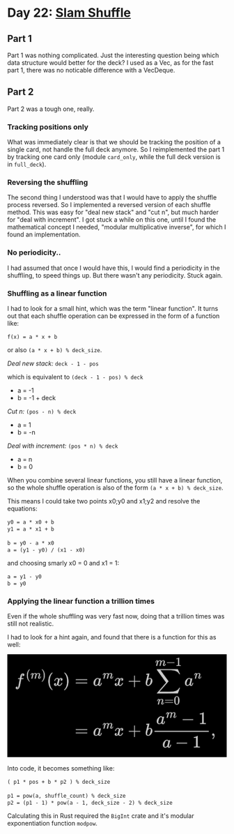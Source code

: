 # Day 22: [Slam Shuffle](https://adventofcode.com/2019/day/22)

## Part 1

Part 1 was nothing complicated. Just the interesting question being which data structure would better for the deck? I used as a Vec, as for the fast part 1, there was no noticable difference with a VecDeque.

## Part 2

Part 2 was a tough one, really.

### Tracking positions only

What was immediately clear is that we should be tracking the position of a single card, not handle the full deck anymore. So I reimplemented the part 1 by tracking one card only (module `card_only`, while the full deck version is in `full_deck`).

### Reversing the shuffling

The second thing I understood was that I would have to apply the shuffle process reversed. So I implemented a reversed version of each shuffle method. This was easy for "deal new stack" and "cut n", but much harder for "deal with increment". I got stuck a while on this one, until I found the mathematical concept I needed, "modular multiplicative inverse", for which I found an implementation.

### No periodicity..

I had assumed that once I would have this, I would find a periodicity in the shuffling, to speed things up. But there wasn't any periodicity. Stuck again.

### Shuffling as a linear function

I had to look for a small hint, which was the term "linear function". It turns out that each shuffle operation can be expressed in the form of a function like:

    f(x) = a * x + b

or also `(a * x + b) % deck_size`.

*Deal new stack:* `deck - 1 - pos`

which is equivalent to `(deck - 1 - pos) % deck`

- a = -1
- b = -1 + deck

*Cut n:* `(pos - n) % deck`

- a = 1
- b = -n

*Deal with increment:* `(pos * n) % deck`

- a = n
- b = 0

When you combine several linear functions, you still have a linear function, so the whole shuffle operation is also of the form `(a * x + b) % deck_size`.

This means I could take two points x0;y0 and x1;y2 and resolve the equations:

    y0 = a * x0 + b
    y1 = a * x1 + b

    b = y0 - a * x0
    a = (y1 - y0) / (x1 - x0)

and choosing smarly x0 = 0 and x1 = 1:

    a = y1 - y0
    b = y0

### Applying the linear function a trillion times

Even if the whole shuffling was very fast now, doing that a trillion times was still not realistic.

I had to look for a hint again, and found that there is a function for this as well:

![Apply the linear function m times](./resources/linear_equation.png)

Into code, it becomes something like:

    ( p1 * pos + b * p2 ) % deck_size

    p1 = pow(a, shuffle_count) % deck_size
    p2 = (p1 - 1) * pow(a - 1, deck_size - 2) % deck_size

Calculating this in Rust required the `BigInt` crate and it's modular exponentiation function `modpow`.
